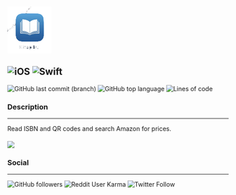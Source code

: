 <img src="/Images/icon.png" width="100" align=middle>


![iOS](https://img.shields.io/badge/iOS-414141?style=flat&logo=ios&logoColor=white) ![Swift](https://img.shields.io/badge/Swift-FA7343?style=flat&logo=swift&logoColor=white)
------
![GitHub last commit (branch)](https://img.shields.io/github/last-commit/oguzhanvarsak/kitapbul) ![GitHub top language](https://img.shields.io/github/languages/top/oguzhanvarsak/kitapbul) ![Lines of code](https://img.shields.io/tokei/lines/github/oguzhanvarsak/kitapbul)

### Description
------
Read ISBN and QR codes and search Amazon for prices.

<img src="/Images/allshots.png" width="700" align=middle>


### Social

-------------
![GitHub followers](https://img.shields.io/github/followers/oguzhanvarsak?style=social) ![Reddit User Karma](https://img.shields.io/reddit/user-karma/combined/oguzhanvarsak?style=social) ![Twitter Follow](https://img.shields.io/twitter/follow/oguzhanvarsak?style=social)




